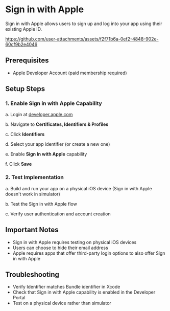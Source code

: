 # Sign in with Apple

Sign in with Apple allows users to sign up and log into your app using their existing Apple ID.

https://github.com/user-attachments/assets/f2f71b6a-0ef2-4848-902e-60cf9b2e4046

## Prerequisites

- Apple Developer Account (paid membership required)

## Setup Steps

### 1. Enable Sign in with Apple Capability

a. Login at [developer.apple.com](https://developer.apple.com)

b. Navigate to **Certificates, Identifiers & Profiles**

c. Click **Identifiers**

d. Select your app identifier (or create a new one)

e. Enable **Sign In with Apple** capability

f. Click **Save**

### 2. Test Implementation

a. Build and run your app on a physical iOS device (Sign in with Apple doesn't work in simulator)

b. Test the Sign in with Apple flow

c. Verify user authentication and account creation

## Important Notes

- Sign in with Apple requires testing on physical iOS devices
- Users can choose to hide their email address
- Apple requires apps that offer third-party login options to also offer Sign in with Apple

## Troubleshooting

- Verify Identifier matches Bundle identifier in Xcode
- Check that Sign in with Apple capability is enabled in the Developer Portal
- Test on a physical device rather than simulator
